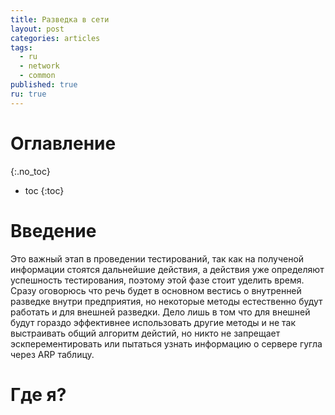 ```yaml
---
title: Разведка в сети 
layout: post
categories: articles
tags:
  - ru
  - network
  - common
published: true
ru: true
---
```


# Оглавление
{:.no_toc}

* toc
{:toc}

# Введение

Это важный этап в проведении тестирований, так как на полученой информации стоятся дальнейшие действия, а действия уже определяют успешность тестирования, поэтому этой фазе стоит уделить время.
Сразу оговорюсь что речь будет в основном вестись о внутренней разведке внутри предприятия, но некоторые методы естественно будут работать и для внешней разведки. Дело лишь в том что для внешней будут гораздо эффективнее использовать другие методы и не так выстраивать общий алгоритм дейстий, но никто не запрещает эскперементировать или пытаться узнать информацию о сервере гугла через ARP таблицу.

# Где я?

